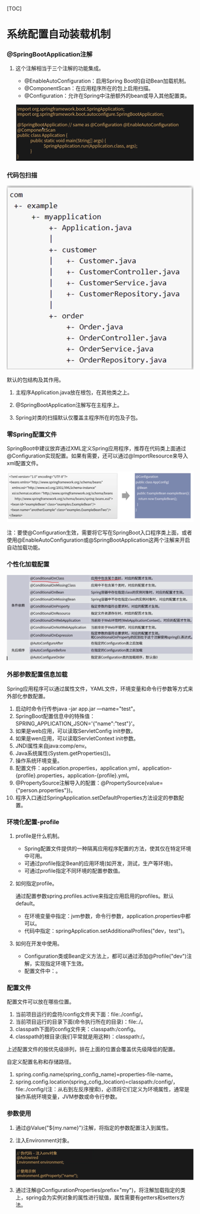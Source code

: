 [TOC]

# 系统配置自动装载机制

### @SpringBootApplication注解

1. 这个注解相当于三个注解的功能集成。

   * @EnableAutoConfiguration：启用Spring Boot的自动Bean加载机制。
   * @ComponentScan：在应用程序所在的包上启用扫描。
   * @Configuration：允许在Spring中注册额外的bean或导入其他配置类。

   ![image-20191007114007141](assets/image-20191007114007141.png)

### 代码包扫描

![image-20191007114239347](assets/image-20191007114239347.png)

默认的包结构及其作用。

1. 主程序Application.java放在根包，在其他类之上。

2. @SpringBootApplication注解写在主程序上。

3. Spring对类的扫描默认仅覆盖主程序所在的包及子包。

### 零Spring配置文件

SpringBoot中建议放弃通过XML定义Spring应用程序，推荐在代码类上面通过@Configuration实现配置。如果有需要，还可以通过@ImportResource来导入xml配置文件。

![image-20191007114930930](assets/image-20191007114930930.png)

注：要使@Configuration生效，需要将它写在SpringBoot入口程序类上面，或者使用@EnableAutoConfiguration或@SpringBootApplication这两个注解来开启自动加载功能。

### 个性化加载配置

![image-20191007115208993](assets/image-20191007115208993.png)

### 外部参数配置信息加载

Spring应用程序可以通过属性文件，YAML文件，环境变量和命令行参数等方式来外部化参数配置。

1. 启动时命令行传参java -jar app.jar —name="test"。
2. SpringBoot配置信息中的特殊值：SPRING_APPLICATION_JSON='{"name":"test"}'。
3. 如果是web应用，可以读取ServletConfig init参数。
4. 如果是wen应用，可以读取ServletContext init参数。
5. JNDI属性来自java:comp/env。
6. Java系统属性(System.getProperties())。
7. 操作系统环境变量。
8. 配置文件：application.properties，application.yml，application-{profile}.properties，application-{profile}.yml。
9. @PropertySource注解导入的配置：@PropertySource(value={"person.properties"})。
10. 程序入口通过SpringApplication.setDefaultProperties方法设定的参数配置。

### 环境化配置-profile

1. profile是什么机制。

   * Spring配置文件提供的一种隔离应用程序配置的方法，使其仅在特定环境中可用。
   * 可通过profile指定Bean的应用环境(如开发，测试，生产等环境)。
   * 可通过profile指定不同环境的配置参数值。

2. 如何指定profile。

   通过配置参数spring.profiles.active来指定应用启用的profiles。默认default。

   * 在环境变量中指定：jvm参数，命令行参数，application.properties中都可以。
   * 代码中指定：springApplication.setAdditionalProfiles("dev，test")。

3. 如何在开发中使用。

   * Configuration类或Bean定义方法上，都可以通过添加@Profile("dev")注解，实现指定环境下生效。
   * 配置文件中：<beans profile="dev"><bean>。

### 配置文件

配置文件可以放在哪些位置。

1. 当前项目运行的盘符/config文件夹下面：file:./config/。
2. 当前项目运行的目录下面(命令执行所在的目录)：file:./。
3. classpath下面的config文件夹：classpath:/config。
4. classpath的根目录(我们平常就是用这种)：classpath:/。

上述配置文件的按优先级排列，排在上面的位置会覆盖优先级降低的配置。

自定义配置名称和存储路径。

1. spring.config.name(spring_config_name)=properties-file-name。
2. spring.config.location(spring_cofig_location)=classpath:/config/，file:./config/(注：从右到左反序搜索)，必须将它们定义为环境属性，通常是操作系统环境变量，JVM参数或命令行参数。

### 参数使用

1. 通过@Value("${my.name}")注解，将指定的参数配置注入到属性。

2. 注入Environment对象。

   ![image-20191007122451272](assets/image-20191007122451272.png)

3. 通过注解@ConfigurationProperties(prefix="my")，将注解加载指定的类上，spring会为实例对象的属性进行赋值，属性需要有getters和setters方法。